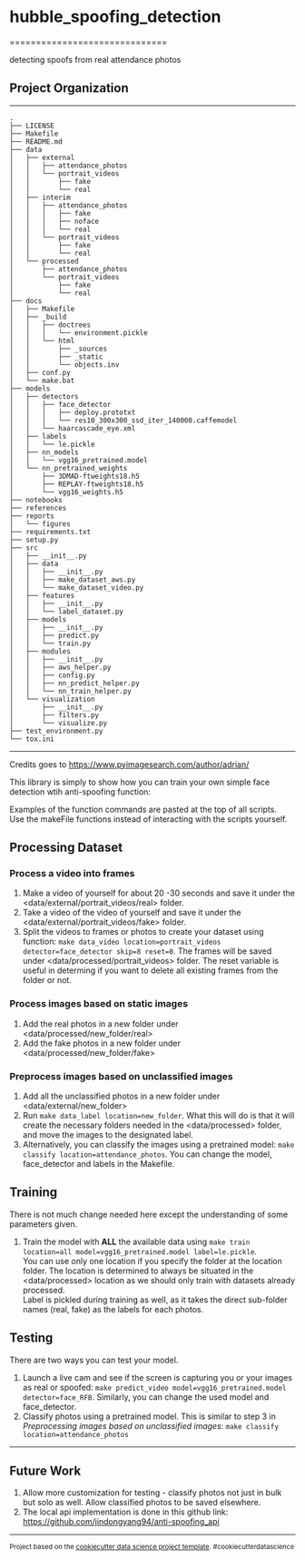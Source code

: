 # hubble_spoofing_detection

==============================

detecting spoofs from real attendance photos

## Project Organization

------------

    .
    ├── LICENSE
    ├── Makefile
    ├── README.md
    ├── data
    │   ├── external
    │   │   ├── attendance_photos
    │   │   └── portrait_videos
    │   │       ├── fake
    │   │       └── real
    │   ├── interim
    │   │   ├── attendance_photos
    │   │   │   ├── fake
    │   │   │   ├── noface
    │   │   │   └── real
    │   │   └── portrait_videos
    │   │       ├── fake
    │   │       └── real
    │   └── processed
    │       ├── attendance_photos
    │       └── portrait_videos
    │           ├── fake
    │           └── real
    ├── docs
    │   ├── Makefile
    │   ├── _build
    │   │   ├── doctrees
    │   │   │   └── environment.pickle
    │   │   └── html
    │   │       ├── _sources
    │   │       ├── _static
    │   │       └── objects.inv
    │   ├── conf.py
    │   └── make.bat
    ├── models
    │   ├── detectors
    │   │   ├── face_detector
    │   │   │   ├── deploy.prototxt
    │   │   │   └── res10_300x300_ssd_iter_140000.caffemodel
    │   │   └── haarcascade_eye.xml
    │   ├── labels
    │   │   └── le.pickle
    │   ├── nn_models
    │   │   └── vgg16_pretrained.model
    │   └── nn_pretrained_weights
    │       ├── 3DMAD-ftweights18.h5
    │       ├── REPLAY-ftweights18.h5
    │       └── vgg16_weights.h5
    ├── notebooks
    ├── references
    ├── reports
    │   └── figures
    ├── requirements.txt
    ├── setup.py
    ├── src
    │   ├── __init__.py
    │   ├── data
    │   │   ├── __init__.py
    │   │   ├── make_dataset_aws.py
    │   │   └── make_dataset_video.py
    │   ├── features
    │   │   ├── __init__.py
    │   │   └── label_dataset.py
    │   ├── models
    │   │   ├── __init__.py
    │   │   ├── predict.py
    │   │   └── train.py
    │   ├── modules
    │   │   ├── __init__.py
    │   │   ├── aws_helper.py
    │   │   ├── config.py
    │   │   ├── nn_predict_helper.py
    │   │   └── nn_train_helper.py
    │   └── visualization
    │       ├── __init__.py
    │       ├── filters.py
    │       └── visualize.py
    ├── test_environment.py
    └── tox.ini

------------

Credits goes to <https://www.pyimagesearch.com/author/adrian/>

This library is simply to show how you can train your own simple face detection wtih anti-spoofing function:  

Examples of the function commands are pasted at the top of all scripts.  
Use the makeFile functions instead of interacting with the scripts yourself.  

## Processing Dataset

### Process a video into frames

1. Make a video of yourself for about 20 -30 seconds and save it under the <data/external/portrait_videos/real> folder.  
2. Take a video of the video of yourself and save it under the <data/external/portrait_videos/fake> folder.  
3. Split the videos to frames or photos to create your dataset using function:  `make data_video location=portrait_videos detector=face_detector skip=8 reset=0`. The frames will be saved under <data/processed/portrait_videos> folder. The reset variable is useful in determing if you want to delete all existing frames from the folder or not.  

### Process images based on static images

1. Add the real photos in a new folder under <data/processed/new_folder/real>
2. Add the fake photos in a new folder under <data/processed/new_folder/fake>

### Preprocess images based on unclassified images

1. Add all the unclassified photos in a new folder under <data/external/new_folder>  
2. Run `make data_label location=new_folder`. What this will do is that it will create the necessary folders needed in the <data/processed> folder, and move the images to the designated label.  
3. Alternatively, you can classify the images using a pretrained model: `make classify location=attendance_photos`. You can change the model, face_detector and labels in the Makefile.  

## Training

There is not much change needed here except the understanding of some parameters given.

1. Train the model with **ALL** the available data using `make train location=all model=vgg16_pretrained.model label=le.pickle`.  
You can use only one location if you specify the folder at the location folder. The location is determined to always be situated in the <data/processed> location as we should only train with datasets already processed.  
Label is pickled during training as well, as it takes the direct sub-folder names (real, fake) as the labels for each photos.  

## Testing

There are two ways you can test your model.

1. Launch a live cam and see if the screen is capturing you or your images as real or spoofed: `make predict_video model=vgg16_pretrained.model detector=face_RFB`. Similarly, you can change the used model and face_detector.
2. Classify photos using a pretrained model. This is similar to step 3 in *Preprocessing images based on unclassified images*: `make classify location=attendance_photos`

------------

## Future Work

1. Allow more customization for testing - classify photos not just in bulk but solo as well. Allow classified photos to be saved elsewhere.  
2. The local api implementation is done in this github link: <https://github.com/jindongyang94/anti-spoofing_api>

------------

<p><small>Project based on the <a target="_blank" href="https://drivendata.github.io/cookiecutter-data-science/">cookiecutter data science project template</a>. #cookiecutterdatascience</small></p>
